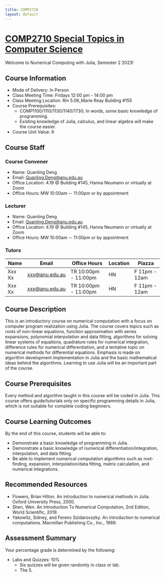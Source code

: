 ```yaml
---
title: COMP2710
layout: default
---
```


# [COMP2710 Special Topics in Computer Science](https://programsandcourses.anu.edu.au/2021/course/comp2710) 

Welcome to Numerical Computing with Julia, Semester 2 2023!

## Course Information

- Mode of Delivery: In Person
- Class Meeting Time: Fridays 12:00 pm - 14:00 pm
- Class Meeting Location: Rm 5.06_Marie Reay Building #155
- Course Prerequisites:
  - COMP1100/1110/1130/1140/1730; In words, some basic knowledge of programming.
  - Existing knowledge of Julia, calculus, and linear algebra will make the course easier.
- Course Unit Value: 6

## Course Staff

### Course Convener

- Name: Quanling Deng
- Email: Quanling.Deng@anu.edu.au
- Office Location: 4.19 @ Building #145, Hanna Neumann or virtually at Zoom
- Office Hours: MW 10:00am -- 11:00pm or by appointment

### Lecturer

- Name: Quanling Deng
- Email: Quanling.Deng@anu.edu.au
- Office Location: 4.19 @ Building #145, Hanna Neumann or virtually at Zoom
- Office Hours: MW 10:00am -- 11:00pm or by appointment

### Tutors

| Name   | Email           | Office Hours        | Location | Piazza        |
|--------|-----------------|---------------------|----------|---------------|
| Xxx Xx | xxx@anu.edu.au  | TR 10:00pm - 11:00pm | HN       | F 11pm - 12am |
| Xxx Xx | xxx@anu.edu.au  | TR 10:00pm - 11:00pm | HN       | F 11pm - 12am |

## Course Description

This is an introductory course on numerical computation with a focus on computer program realization using Julia. The course covers topics such as roots of non-linear equations, function approximation with series expansions, polynomial interpolation and data fitting, algorithms for solving linear systems of equations, quadrature rules for numerical integration, difference rules for numerical differentiation, and a tentative topic on numerical methods for differential equations. Emphasis is made on algorithm development implementation in Julia and the basic mathematical ideas behind the algorithms. Learning to use Julia will be an important part of the course.

## Course Prerequisites

Every method and algorithm taught in this course will be coded in Julia. This course offers guide/tutorials only on specific programming details in Julia, which is not suitable for complete coding beginners.

## Course Learning Outcomes

By the end of this course, students will be able to:

- Demonstrate a basic knowledge of programming in Julia.
- Demonstrate a basic knowledge of numerical differentiation/integration, interpolation, and data fitting.
- Be able to implement numerical computation algorithms such as root-finding, expansion, interpolation/data fitting, matrix calculation, and numerical integrations.

## Recommended Resources

- Flowers, Brian Hilton. An introduction to numerical methods in Julia. Oxford University Press, 2000.
- Shen, Wen. An Introduction To Numerical Computation, 2nd Edition, World Scientific, 2019.
- Yakowitz, Sidney, and Ferenc Szidarovszky. An introduction to numerical computations. Macmillan Publishing Co., Inc., 1989.

## Assessment Summary

Your percentage grade is determined by the following:

- Labs and Quizzes: 10%
  - Six quizzes will be given randomly in class or lab.
  - The 5.
